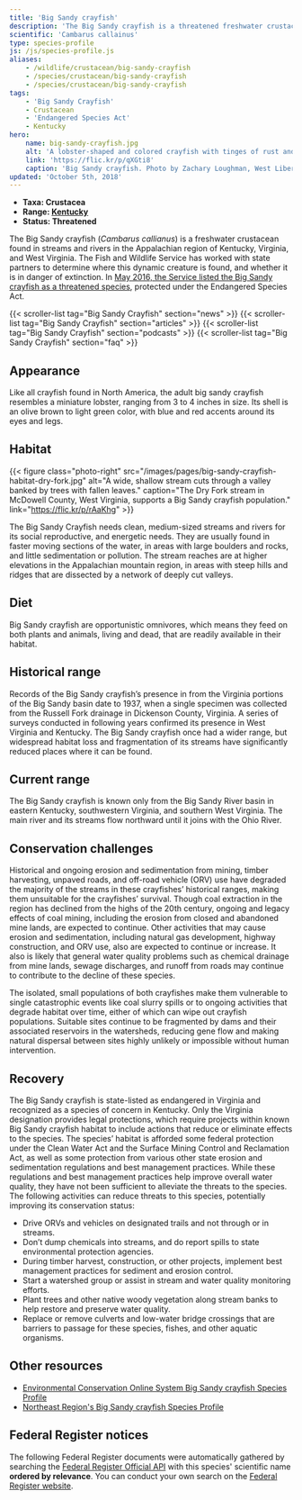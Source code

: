 ```yaml
---
title: 'Big Sandy crayfish'
description: 'The Big Sandy crayfish is a threatened freshwater crustacean found in streams and rivers in the Appalachian region.'
scientific: 'Cambarus callainus'
type: species-profile
js: /js/species-profile.js
aliases:
    - /wildlife/crustacean/big-sandy-crayfish
    - /species/crustacean/big-sandy-crayfish
    - /species/crustacean/big-sandy-crayfish
tags:
    - 'Big Sandy Crayfish'
    - Crustacean
    - 'Endangered Species Act'
    - Kentucky
hero:
    name: big-sandy-crayfish.jpg
    alt: 'A lobster-shaped and colored crayfish with tinges of rust and blue.'
    link: 'https://flic.kr/p/qXGti8'
    caption: 'Big Sandy crayfish. Photo by Zachary Loughman, West Liberty University.'
updated: 'October 5th, 2018'
---
```


- **Taxa: Crustacea**
- **Range: [Kentucky](/kentucky)**
- **Status: Threatened**

The Big Sandy crayfish (*Cambarus callianus*) is a freshwater crustacean found in streams and rivers in the Appalachian region of Kentucky, Virginia, and West Virginia.  The Fish and Wildlife Service has worked with state partners to determine where this dynamic creature is found, and whether it is in danger of extinction.  In [May 2016, the Service listed the Big Sandy crayfish as a threatened species](/news/2016/04/endangered-species-act-protections-finalized-for-two-appalachian-crayfishes-in-kentucky-virginia-and-west-virginia/), protected under the Endangered Species Act.

{{< scroller-list tag="Big Sandy Crayfish" section="news" >}}
{{< scroller-list tag="Big Sandy Crayfish" section="articles" >}}
{{< scroller-list tag="Big Sandy Crayfish" section="podcasts" >}}
{{< scroller-list tag="Big Sandy Crayfish" section="faq" >}}

## Appearance

Like all crayfish found in North America, the adult big sandy crayfish resembles a miniature lobster, ranging from 3 to 4 inches in size. Its shell is an olive brown to light green color, with blue and red accents around its eyes and legs.

## Habitat

{{< figure class="photo-right" src="/images/pages/big-sandy-crayfish-habitat-dry-fork.jpg" alt="A wide, shallow stream cuts through a valley banked by trees with fallen leaves." caption="The Dry Fork stream in McDowell County, West Virginia, supports a Big Sandy crayfish population." link="https://flic.kr/p/rAaKhg" >}}

The Big Sandy Crayfish needs clean, medium-sized streams and rivers for its social reproductive, and energetic needs. They are usually found in faster moving sections of the water, in areas with large boulders and rocks, and little sedimentation or pollution. The stream reaches are at higher elevations in the Appalachian mountain region, in areas with steep hills and ridges that are dissected by a network of deeply cut valleys.

## Diet

Big Sandy crayfish are opportunistic omnivores, which means they feed on both plants and animals, living and dead, that are readily available in their habitat.

## Historical range

Records of the Big Sandy crayfish’s presence in from the Virginia portions of the Big Sandy basin date to 1937, when a single specimen was collected from the Russell Fork drainage in Dickenson County, Virginia.  A series of surveys conducted in following years confirmed its presence in West Virginia and Kentucky. The Big Sandy crayfish once had a wider range, but widespread habitat loss and fragmentation of its streams have significantly reduced places where it can be found.

## Current range

The Big Sandy crayfish is known only from the Big Sandy River basin in eastern Kentucky, southwestern Virginia, and southern West Virginia. The main river and its streams flow northward until it joins with the Ohio River.

## Conservation challenges

​Historical and ongoing erosion and sedimentation from mining, timber harvesting, unpaved roads, and off-road vehicle (ORV) use have degraded the majority of the streams in these crayfishes’ historical ranges, making them unsuitable for the crayfishes’ survival. Though coal extraction in the region has declined from the highs of the 20th century, ongoing and legacy effects of coal mining, including the erosion from closed and abandoned mine lands, are expected to continue. Other activities that may cause erosion and sedimentation, including natural gas development, highway construction, and ORV use, also are expected to continue or increase. It also is likely that general water quality problems such as chemical drainage from mine lands, sewage discharges, and runoff from roads may continue to contribute to the decline of these species.

​The isolated, small populations of both crayfishes make them vulnerable to single catastrophic events like coal slurry spills or to ongoing activities that degrade habitat over time, either of which can wipe out crayfish populations. Suitable sites continue to be fragmented by dams and their associated reservoirs in the watersheds, reducing gene flow and making natural dispersal between sites highly unlikely or impossible without human intervention.

## Recovery

​The Big Sandy crayfish is state-listed as endangered in Virginia and recognized as a species of concern in Kentucky. Only the Virginia designation provides legal protections, which require projects within known Big Sandy crayfish habitat to include actions that reduce or eliminate effects to the species. The species’ habitat is afforded some federal protection under the Clean Water Act and the Surface Mining Control and Reclamation Act, as well as some protection from various other state erosion and sedimentation regulations and best management practices. While these regulations and best management practices help improve overall water quality, they have not been sufficient to alleviate the threats to the species. The following activities can reduce threats to this species, potentially improving its conservation status:

- Drive ORVs and vehicles on designated trails and not through or in streams.
- Don’t dump chemicals into streams, and do report spills to state environmental protection agencies.
- During timber harvest, construction, or other projects, implement best management practices for sediment and erosion control.
- Start a watershed group or assist in stream and water quality monitoring efforts.
- Plant trees and other native woody vegetation along stream banks to help restore and preserve water quality.
- Replace or remove culverts and low-water bridge crossings that are barriers to passage for these species, fishes, and other aquatic organisms.

## Other resources

- [Environmental Conservation Online System Big Sandy crayfish Species Profile](https://ecos.fws.gov/ecp0/profile/speciesProfile.action?spcode=K03K)
- [Northeast Region's Big Sandy crayfish Species Profile](https://www.fws.gov/northeast/crayfish/)

## Federal Register notices

The following Federal Register documents were automatically gathered by searching the [Federal Register Official API](https://www.federalregister.gov/blog/learn/developers) with this species' scientific name **ordered by relevance**. You can conduct your own search on the [Federal Register website](https://www.federalregister.gov/articles/search).
